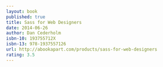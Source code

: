 ```yaml
---
layout: book
published: true
title: Sass for Web Designers
date: 2014-06-26
author: Dan Cederholm
isbn-10: 193755712X
isbn-13: 978-1937557126
url: http://abookapart.com/products/sass-for-web-designers
rating: 3.5
---
```


